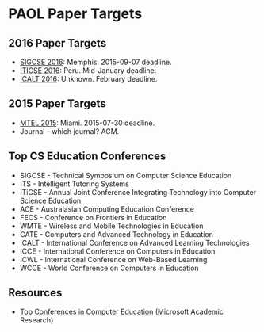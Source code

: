 # PAOL Paper Targets

## 2016 Paper Targets

* [SIGCSE 2016]: Memphis. 2015-09-07 deadline.
* [ITICSE 2016]: Peru. Mid-January deadline.
* [ICALT 2016]: Unknown. February deadline.

[SIGCSE 2016]: http://conference.researchbib.com/?action=viewEventDetails&eventid=25098&uid=r2791a
[ITICSE 2016]: https://www.google.com/webhp?sourceid=chrome-instant&ion=1&espv=2&ie=UTF-8#q=iticse%202016
[ICALT 2016]: http://ask4research.info/icalt/2015

## 2015 Paper Targets

* [MTEL 2015]: Miami. 2015-07-30 deadline.
* Journal - which journal? ACM.

[MTEL 2015]: http://mtel.hsw-hameln.de/CfP_MTEL_2015.pdf

## Top CS Education Conferences

* SIGCSE - Technical Symposium on Computer Science Education
* ITS - Intelligent Tutoring Systems
* ITiCSE - Annual Joint Conference Integrating Technology into Computer Science Education
* ACE - Australasian Computing Education Conference
* FECS - Conference on Frontiers in Education
* WMTE - Wireless and Mobile Technologies in Education
* CATE - Computers and Advanced Technology in Education
* ICALT - International Conference on Advanced Learning Technologies
* ICCE - International Conference on Computers in Education
* ICWL - International Conference on Web-Based Learning
* WCCE - World Conference on Computers in Education

## Resources

* [Top Conferences in Computer Education](tcce) (Microsoft Academic Research)

[tcce]: http://academic.research.microsoft.com/RankList?entitytype=3&topdomainid=2&subdomainid=23&orderby=1&last=5
